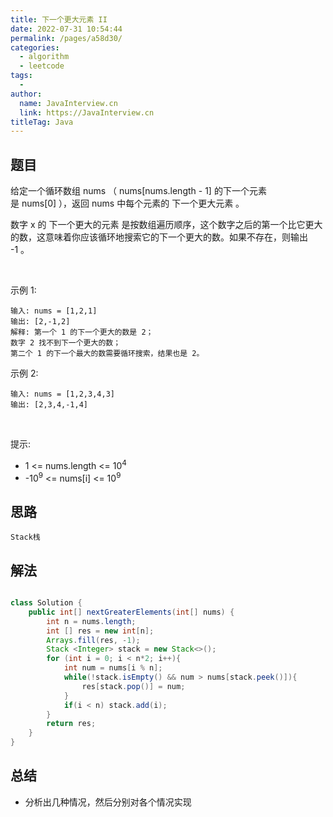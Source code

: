 ```yaml
---
title: 下一个更大元素 II
date: 2022-07-31 10:54:44
permalink: /pages/a58d30/
categories:
  - algorithm
  - leetcode
tags:
  - 
author: 
  name: JavaInterview.cn
  link: https://JavaInterview.cn
titleTag: Java
---
```


## 题目
给定一个循环数组 nums （ nums[nums.length - 1] 的下一个元素是 nums[0] ），返回 nums 中每个元素的 下一个更大元素 。

数字 x 的 下一个更大的元素 是按数组遍历顺序，这个数字之后的第一个比它更大的数，这意味着你应该循环地搜索它的下一个更大的数。如果不存在，则输出 -1 。

 

示例 1:

    输入: nums = [1,2,1]
    输出: [2,-1,2]
    解释: 第一个 1 的下一个更大的数是 2；
    数字 2 找不到下一个更大的数； 
    第二个 1 的下一个最大的数需要循环搜索，结果也是 2。
示例 2:

    输入: nums = [1,2,3,4,3]
    输出: [2,3,4,-1,4]
 

提示:

- 1 <= nums.length <= 10<sup>4</sup>
- -10<sup>9</sup> <= nums[i] <= 10<sup>9</sup>



## 思路

    Stack栈

## 解法
```java

class Solution {
    public int[] nextGreaterElements(int[] nums) {
        int n = nums.length;
        int [] res = new int[n];
        Arrays.fill(res, -1);
        Stack <Integer> stack = new Stack<>();
        for (int i = 0; i < n*2; i++){
            int num = nums[i % n];
            while(!stack.isEmpty() && num > nums[stack.peek()]){
                res[stack.pop()] = num;
            }
            if(i < n) stack.add(i);
        }
        return res;
    }
}
```

## 总结

- 分析出几种情况，然后分别对各个情况实现 
